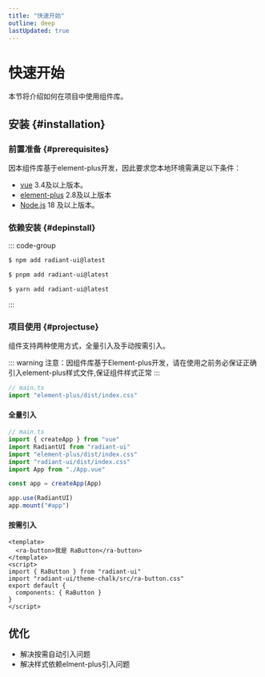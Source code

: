 ```yaml
---
title: "快速开始"
outline: deep
lastUpdated: true
---
```


# 快速开始

本节将介绍如何在项目中使用组件库。

## 安装 {#installation}

### 前置准备 {#prerequisites}

因本组件库基于element-plus开发，因此要求您本地环境需满足以下条件：

- [vue](https://en.wikipedia.org/wiki/Markdown) 3.4及以上版本。
- [element-plus](https://element-plus.org/zh-CN/) 2.8及以上版本
- [Node.js](https://nodejs.org/) 18 及以上版本。

### 依赖安装 {#depinstall}

::: code-group

```sh [npm]
$ npm add radiant-ui@latest
```

```sh [pnpm]
$ pnpm add radiant-ui@latest
```

```sh [yarn]
$ yarn add radiant-ui@latest
```

:::

### 项目使用 {#projectuse}

组件支持两种使用方式，全量引入及手动按需引入。

::: warning
注意：因组件库基于Element-plus开发，请在使用之前务必保证正确引入element-plus样式文件,保证组件样式正常
:::

```javascript
// main.ts
import "element-plus/dist/index.css"
```

#### 全量引入

```javascript
// main.ts
import { createApp } from "vue"
import RadiantUI from "radiant-ui"
import "element-plus/dist/index.css"
import "radiant-ui/dist/index.css"
import App from "./App.vue"

const app = createApp(App)

app.use(RadiantUI)
app.mount("#app")
```

#### 按需引入

```vue
<template>
  <ra-button>我是 RaButton</ra-button>
</template>
<script>
import { RaButton } from "radiant-ui"
import "radiant-ui/theme-chalk/src/ra-button.css"
export default {
  components: { RaButton }
}
</script>
```

## 优化

- 解决按需自动引入问题
- 解决样式依赖elment-plus引入问题
